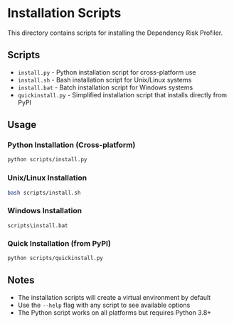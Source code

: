 # Installation Scripts

This directory contains scripts for installing the Dependency Risk Profiler.

## Scripts

- `install.py` - Python installation script for cross-platform use
- `install.sh` - Bash installation script for Unix/Linux systems
- `install.bat` - Batch installation script for Windows systems
- `quickinstall.py` - Simplified installation script that installs directly from PyPI

## Usage

### Python Installation (Cross-platform)
```bash
python scripts/install.py
```

### Unix/Linux Installation
```bash
bash scripts/install.sh
```

### Windows Installation
```batch
scripts\install.bat
```

### Quick Installation (from PyPI)
```bash
python scripts/quickinstall.py
```

## Notes

- The installation scripts will create a virtual environment by default
- Use the `--help` flag with any script to see available options
- The Python script works on all platforms but requires Python 3.8+